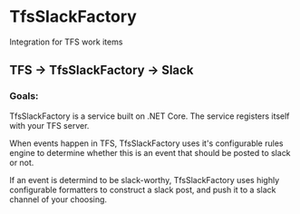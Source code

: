 # TfsSlackFactory
Integration for TFS work items

## TFS -> TfsSlackFactory -> Slack

### Goals:
TfsSlackFactory is a service built on .NET Core.  The service registers itself with your TFS server.

When events happen in TFS, TfsSlackFactory uses it's configurable rules engine to determine whether this is an event that should be posted to slack or not.

If an event is determind to be slack-worthy, TfsSlackFactory uses highly configurable formatters to construct a slack post, and push it to a slack channel of your choosing.

